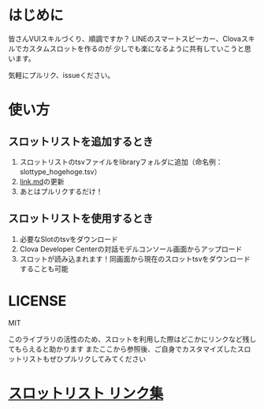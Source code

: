 # はじめに
皆さんVUIスキルづくり、順調ですか？
LINEのスマートスピーカー、Clovaスキルでカスタムスロットを作るのが
少しでも楽になるように共有していこうと思います。

気軽にプルリク、issueください。

# 使い方

## スロットリストを追加するとき

1. スロットリストのtsvファイルをlibraryフォルダに追加（命名例：slottype_hogehoge.tsv）
1. [link.md](https://github.com/smatsu-hl/clova-customslot-library/blob/master/link.md)の更新
1. あとはプルリクするだけ！

## スロットリストを使用するとき

1. 必要なSlotのtsvをダウンロード
1. Clova Developer Centerの対話モデルコンソール画面からアップロード
1. スロットが読み込まれます！同画面から現在のスロットtsvをダウンロードすることも可能

# LICENSE
MIT

このライブラリの活性のため、スロットを利用した際はどこかにリンクなど残してもらえると助かります
またここから参照後、ご自身でカスタマイズしたスロットリストもぜひプルリクしてみてください

# [スロットリスト リンク集](https://github.com/smatsu-hl/clova-customslot-library/blob/master/link.md)
